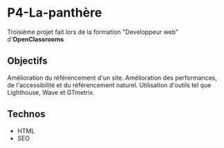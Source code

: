 # P4-La-panthère

Troisième projet fait lors de la formation "Developpeur web" d'**OpenClassrooms**




## Objectifs
Amélioration du référencement d'un site. Amélioration des performances, de l'accessibilité et du référencement naturel. Utilisation d'outils tel que Lighthouse, Wave et GTmetrix.
## Technos

- HTML
- SEO
